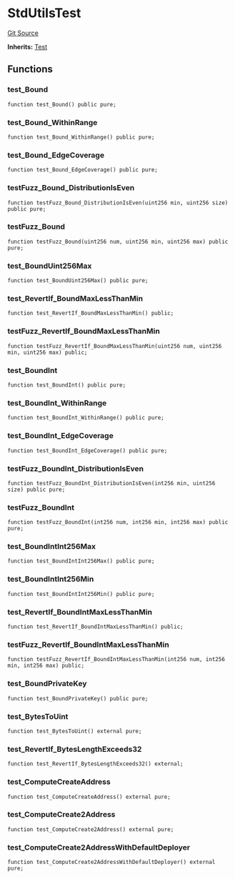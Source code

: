 # StdUtilsTest
[Git Source](https://github.com/dustinstacy/boncurs/blob/6c025f69156de715812d7a6a70f223cf6541ed15/lib/forge-std/test/StdUtils.t.sol)

**Inherits:**
[Test](/lib/forge-std/src/Test.sol/abstract.Test.md)


## Functions
### test_Bound


```solidity
function test_Bound() public pure;
```

### test_Bound_WithinRange


```solidity
function test_Bound_WithinRange() public pure;
```

### test_Bound_EdgeCoverage


```solidity
function test_Bound_EdgeCoverage() public pure;
```

### testFuzz_Bound_DistributionIsEven


```solidity
function testFuzz_Bound_DistributionIsEven(uint256 min, uint256 size) public pure;
```

### testFuzz_Bound


```solidity
function testFuzz_Bound(uint256 num, uint256 min, uint256 max) public pure;
```

### test_BoundUint256Max


```solidity
function test_BoundUint256Max() public pure;
```

### test_RevertIf_BoundMaxLessThanMin


```solidity
function test_RevertIf_BoundMaxLessThanMin() public;
```

### testFuzz_RevertIf_BoundMaxLessThanMin


```solidity
function testFuzz_RevertIf_BoundMaxLessThanMin(uint256 num, uint256 min, uint256 max) public;
```

### test_BoundInt


```solidity
function test_BoundInt() public pure;
```

### test_BoundInt_WithinRange


```solidity
function test_BoundInt_WithinRange() public pure;
```

### test_BoundInt_EdgeCoverage


```solidity
function test_BoundInt_EdgeCoverage() public pure;
```

### testFuzz_BoundInt_DistributionIsEven


```solidity
function testFuzz_BoundInt_DistributionIsEven(int256 min, uint256 size) public pure;
```

### testFuzz_BoundInt


```solidity
function testFuzz_BoundInt(int256 num, int256 min, int256 max) public pure;
```

### test_BoundIntInt256Max


```solidity
function test_BoundIntInt256Max() public pure;
```

### test_BoundIntInt256Min


```solidity
function test_BoundIntInt256Min() public pure;
```

### test_RevertIf_BoundIntMaxLessThanMin


```solidity
function test_RevertIf_BoundIntMaxLessThanMin() public;
```

### testFuzz_RevertIf_BoundIntMaxLessThanMin


```solidity
function testFuzz_RevertIf_BoundIntMaxLessThanMin(int256 num, int256 min, int256 max) public;
```

### test_BoundPrivateKey


```solidity
function test_BoundPrivateKey() public pure;
```

### test_BytesToUint


```solidity
function test_BytesToUint() external pure;
```

### test_RevertIf_BytesLengthExceeds32


```solidity
function test_RevertIf_BytesLengthExceeds32() external;
```

### test_ComputeCreateAddress


```solidity
function test_ComputeCreateAddress() external pure;
```

### test_ComputeCreate2Address


```solidity
function test_ComputeCreate2Address() external pure;
```

### test_ComputeCreate2AddressWithDefaultDeployer


```solidity
function test_ComputeCreate2AddressWithDefaultDeployer() external pure;
```

